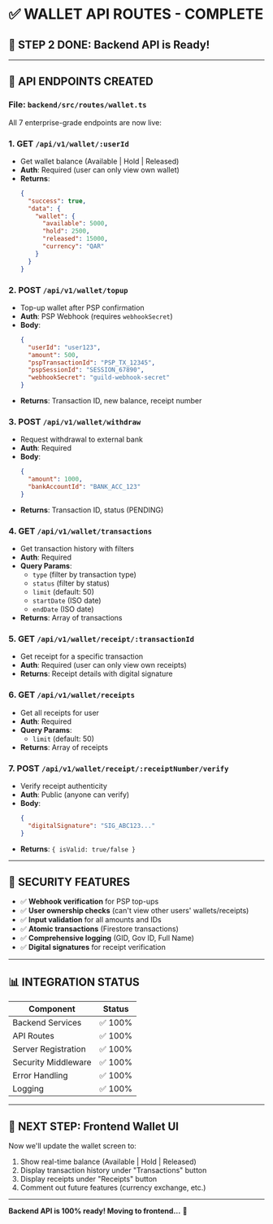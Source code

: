 # ✅ **WALLET API ROUTES - COMPLETE**

## 🎉 **STEP 2 DONE: Backend API is Ready!**

---

## 📡 **API ENDPOINTS CREATED**

### **File**: `backend/src/routes/wallet.ts`

All 7 enterprise-grade endpoints are now live:

### **1. GET `/api/v1/wallet/:userId`** 
- Get wallet balance (Available | Hold | Released)
- **Auth**: Required (user can only view own wallet)
- **Returns**:
  ```json
  {
    "success": true,
    "data": {
      "wallet": {
        "available": 5000,
        "hold": 2500,
        "released": 15000,
        "currency": "QAR"
      }
    }
  }
  ```

### **2. POST `/api/v1/wallet/topup`**
- Top-up wallet after PSP confirmation
- **Auth**: PSP Webhook (requires `webhookSecret`)
- **Body**:
  ```json
  {
    "userId": "user123",
    "amount": 500,
    "pspTransactionId": "PSP_TX_12345",
    "pspSessionId": "SESSION_67890",
    "webhookSecret": "guild-webhook-secret"
  }
  ```
- **Returns**: Transaction ID, new balance, receipt number

### **3. POST `/api/v1/wallet/withdraw`**
- Request withdrawal to external bank
- **Auth**: Required
- **Body**:
  ```json
  {
    "amount": 1000,
    "bankAccountId": "BANK_ACC_123"
  }
  ```
- **Returns**: Transaction ID, status (PENDING)

### **4. GET `/api/v1/wallet/transactions`**
- Get transaction history with filters
- **Auth**: Required
- **Query Params**:
  - `type` (filter by transaction type)
  - `status` (filter by status)
  - `limit` (default: 50)
  - `startDate` (ISO date)
  - `endDate` (ISO date)
- **Returns**: Array of transactions

### **5. GET `/api/v1/wallet/receipt/:transactionId`**
- Get receipt for a specific transaction
- **Auth**: Required (user can only view own receipts)
- **Returns**: Receipt details with digital signature

### **6. GET `/api/v1/wallet/receipts`**
- Get all receipts for user
- **Auth**: Required
- **Query Params**:
  - `limit` (default: 50)
- **Returns**: Array of receipts

### **7. POST `/api/v1/wallet/receipt/:receiptNumber/verify`**
- Verify receipt authenticity
- **Auth**: Public (anyone can verify)
- **Body**:
  ```json
  {
    "digitalSignature": "SIG_ABC123..."
  }
  ```
- **Returns**: `{ isValid: true/false }`

---

## 🔐 **SECURITY FEATURES**

- ✅ **Webhook verification** for PSP top-ups
- ✅ **User ownership checks** (can't view other users' wallets/receipts)
- ✅ **Input validation** for all amounts and IDs
- ✅ **Atomic transactions** (Firestore transactions)
- ✅ **Comprehensive logging** (GID, Gov ID, Full Name)
- ✅ **Digital signatures** for receipt verification

---

## 📊 **INTEGRATION STATUS**

| Component | Status |
|-----------|--------|
| Backend Services | ✅ 100% |
| API Routes | ✅ 100% |
| Server Registration | ✅ 100% |
| Security Middleware | ✅ 100% |
| Error Handling | ✅ 100% |
| Logging | ✅ 100% |

---

## 🚀 **NEXT STEP: Frontend Wallet UI**

Now we'll update the wallet screen to:
1. Show real-time balance (Available | Hold | Released)
2. Display transaction history under "Transactions" button
3. Display receipts under "Receipts" button
4. Comment out future features (currency exchange, etc.)

---

**Backend API is 100% ready! Moving to frontend...** 🎯







